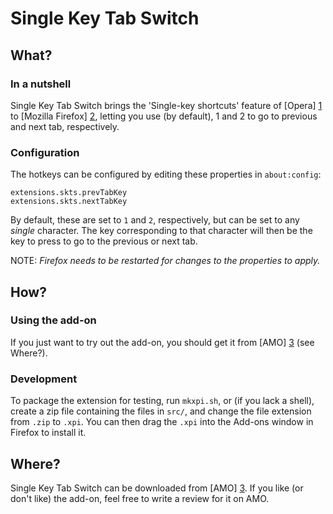 Single Key Tab Switch
=====================

What?
-----
### In a nutshell
Single Key Tab Switch brings the 'Single-key shortcuts' feature of [Opera] [1]
to [Mozilla Firefox] [2], letting you use (by default), 1 and 2 to go to 
previous and next tab, respectively.

### Configuration
The hotkeys can be configured by editing these properties in `about:config`:

    extensions.skts.prevTabKey
    extensions.skts.nextTabKey

By default, these are set to `1` and `2`, respectively, but can be set to any
*single* character. The key corresponding to that character will then be the
key to press to go to the previous or next tab.

NOTE: *Firefox needs to be restarted for changes to the properties to apply.*

How?
----
### Using the add-on
If you just want to try out the add-on, you should get it from [AMO] [3]
(see Where?). 

### Development
To package the extension for testing, run `mkxpi.sh`, or (if you lack a shell),
create a zip file containing the files in `src/`, and change the file extension
from `.zip` to `.xpi`. You can then drag the `.xpi` into the Add-ons window in
Firefox to install it. 

Where?
------
Single Key Tab Switch can be downloaded from [AMO] [3]. If you like
(or don't like) the add-on, feel free to write a review for it on AMO.

[1]: http://www.opera.com   "Opera Browser"
[2]: http://www.firefox.com "Mozilla Firefox"
[3]: https://addons.mozilla.org/en-US/firefox/addon/12363/ "Single Key Tab Switch"
